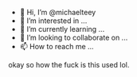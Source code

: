 - 👋 Hi, I’m @michaelteey
- 👀 I’m interested in ...
- 🌱 I’m currently learning ...
- 💞️ I’m looking to collaborate on ...
- 📫 How to reach me ...

okay so how the fuck is this used lol.

<!---
michaelteey/michaelteey is a ✨ special ✨ repository because its `README.md` (this file) appears on your GitHub profile.
You can click the Preview link to take a look at your changes.
--->
